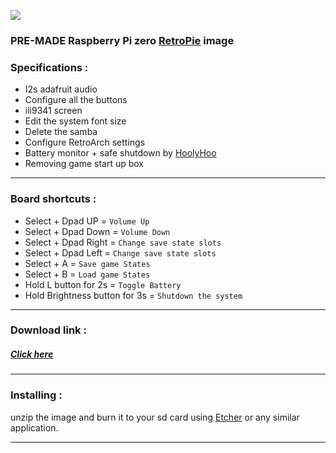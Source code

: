 ![](https://raw.githubusercontent.com/Gameboypi/SPW/master/images/retropie.png)
### PRE-MADE Raspberry Pi zero [RetroPie](https://retropie.org.uk/) image
 
### Specifications :
- I2s adafruit audio
- Configure all the buttons
- ili9341 screen
- Edit the system font size 
- Delete the samba 
- Configure RetroArch settings
- Battery monitor + safe shutdown by [HoolyHoo](https://github.com/HoolyHoo/Mintybatterymonitor)
- Removing game start up box

-----

### Board shortcuts :

- Select + Dpad UP = `Volume Up`
- Select + Dpad Down = `Volume Down`
- Select + Dpad Right = `Change save state slots`
- Select + Dpad Left = `Change save state slots`
- Select + A = `Save game States`
- Select + B = `Load game States`
- Hold L button for 2s = `Toggle Battery`
- Hold Brightness button for 3s = `Shutdown the system`

-----

### Download link :
##### [Click here](http://www.mediafire.com/file/923btg9b0tm33x0/SPW_v1.zip)

-----

### Installing :
unzip the image and burn it to your sd card using [Etcher](https://etcher.io/) or any similar application.

-----

